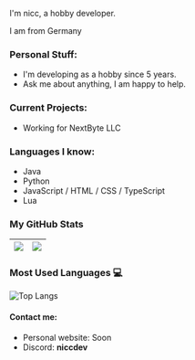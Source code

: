 I'm nicc, a hobby developer.

I am from Germany

### Personal Stuff:

- I'm developing as a hobby since 5 years.
- Ask me about anything, I am happy to help.

### Current Projects:
- Working for NextByte LLC

### Languages I know:
- Java
- Python
- JavaScript / HTML / CSS / TypeScript
- Lua

### My GitHub Stats
|<img src="https://github-readme-stats.vercel.app/api?username=niccdevs&&show_icons=true&count_private=true&include_all_commits=true"/>|<img src="https://github-readme-streak-stats.herokuapp.com/?user=niccdevs"/>|
|---|---|

### Most Used Languages 💻

![Top Langs](https://github-readme-stats.vercel.app/api/top-langs/?username=niccdevs&langs_count=8)

#### Contact me:

- Personal website: Soon
- Discord: **niccdev**
  
